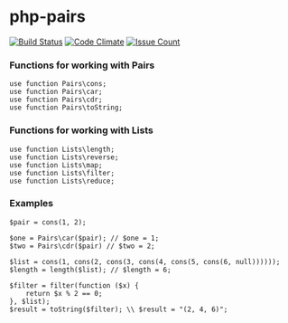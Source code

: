 # php-pairs

[![Build Status](https://travis-ci.org/hexlet-components/php-pairs.svg?branch=master)](https://travis-ci.org/hexlet-components/php-pairs)
[![Code Climate](https://codeclimate.com/github/hexlet-components/php-pairs/badges/gpa.svg)](https://codeclimate.com/github/hexlet-components/php-pairs)
[![Issue Count](https://codeclimate.com/github/hexlet-components/php-pairs/badges/issue_count.svg)](https://codeclimate.com/github/hexlet-components/php-pairs)


### Functions for working with Pairs

    use function Pairs\cons;
    use function Pairs\car;
    use function Pairs\cdr;
    use function Pairs\toString;

### Functions for working with Lists

    use function Lists\length;
    use function Lists\reverse;
    use function Lists\map;
    use function Lists\filter;
    use function Lists\reduce;

### Examples

    $pair = cons(1, 2);

    $one = Pairs\car($pair); // $one = 1;
    $two = Pairs\cdr($pair) // $two = 2;

    $list = cons(1, cons(2, cons(3, cons(4, cons(5, cons(6, null))))));
    $length = length($list); // $length = 6;

    $filter = filter(function ($x) {
        return $x % 2 == 0;
    }, $list);
    $result = toString($filter); \\ $result = "(2, 4, 6)";
